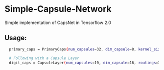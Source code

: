 # Simple-Capsule-Network
Simple implementation of CapsNet in Tensorflow 2.0
## Usage:
```bash
  primary_caps = PrimaryCaps(num_capsules=32, dim_capsule=8, kernel_size=9, strides=2, padding='valid')(x)

  # Following with a Capsule Layer
  digit_caps = CapsuleLayer(num_capsules=10, dim_capsule=16, routings=3)(primary_caps)
```
